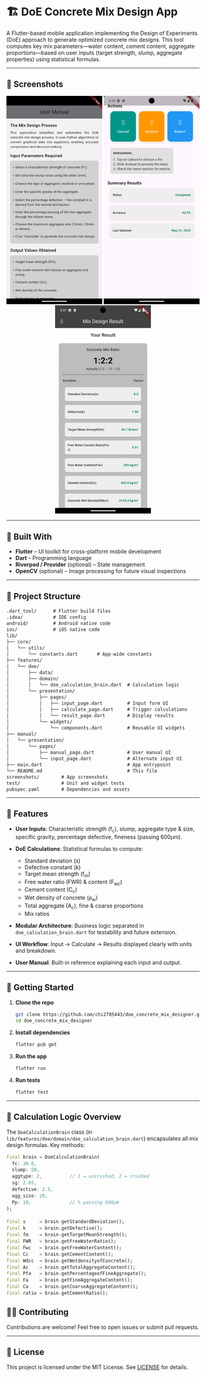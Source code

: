 # 🏗️ DoE Concrete Mix Design App

A Flutter-based mobile application implementing the Design of Experiments (DoE) approach to generate optimized concrete mix designs. This tool computes key mix parameters—water content, cement content, aggregate proportions—based on user inputs (target strength, slump, aggregate properties) using statistical formulas.


---

## 📸 Screenshots

<div align="center">
  <img src="screenshots/0.png" alt="Manual Page" width="250"/>
  <img src="screenshots/1.png" alt="Input Page" width="250"/>
  <img src="screenshots/2.png" alt="Calculate Page" width="250"/>
</div>

---

## 📱 Built With

- **Flutter** – UI toolkit for cross-platform mobile development
- **Dart** – Programming language
- **Riverpod / Provider** (optional) – State management
- **OpenCV** (optional) – Image processing for future visual inspections

---

## 📂 Project Structure

```text
.dart_tool/      # Flutter build files
.idea/           # IDE config
android/         # Android native code
ios/             # iOS native code
lib/
├── core/
│   └── utils/
│       └── constants.dart       # App-wide constants
├── features/
│   └── doe/
│       ├── data/
│       ├── domain/
│       │   └── doe_calculation_brain.dart  # Calculation logic
│       └── presentation/
│           ├── pages/
│           │   ├── input_page.dart         # Input form UI
│           │   ├── calculate_page.dart     # Trigger calculations
│           │   └── result_page.dart        # Display results
│           └── widgets/
│               └── components.dart         # Reusable UI widgets
├── manual/
│   └── presentation/
│       └── pages/
│           ├── manual_page.dart            # User manual UI
│           └── input_page.dart             # Alternate input UI
├── main.dart                               # App entrypoint
└── README.md                               # This file
screenshots/        # App screenshots
test/               # Unit and widget tests
pubspec.yaml        # Dependencies and assets

```

---

## 🎯 Features

- **User Inputs**: Characteristic strength (f<sub>c</sub>), slump, aggregate type & size, specific gravity, percentage defective, fineness (passing 600µm).
- **DoE Calculations**: Statistical formulas to compute:

  - Standard deviation (s)
  - Defective constant (k)
  - Target mean strength (f<sub>m</sub>)
  - Free water ratio (FWR) & content (F<sub>wc</sub>)
  - Cement content (C<sub>c</sub>)
  - Wet density of concrete (ρ<sub>w</sub>)
  - Total aggregate (A<sub>c</sub>), fine & coarse proportions
  - Mix ratios

- **Modular Architecture**: Business logic separated in `doe_calculation_brain.dart` for testability and future extension.
- **UI Workflow**: Input → Calculate → Results displayed clearly with units and breakdown.
- **User Manual**: Built-in reference explaining each input and output.

---

## 🚀 Getting Started

1. **Clone the repo**

   ```bash
   git clone https://github.com/chi2785443/doe_concrete_mix_designer.git
   cd doe_concrete_mix_designer
   ```

2. **Install dependencies**

   ```bash
   flutter pub get
   ```

3. **Run the app**

   ```bash
   flutter run
   ```

4. **Run tests**

   ```bash
   flutter test
   ```

---

## 🧮 Calculation Logic Overview

The `DoeCalculationBrain` class (in `lib/features/doe/domain/doe_calculation_brain.dart`) encapsulates all mix design formulas. Key methods:

```dart
final brain = DoeCalculationBrain(
  fc: 30.0,
  slump: 50,
  aggtype: 2,          // 1 = uncrushed, 2 = crushed
  sg: 2.65,
  defective: 2.5,
  agg_size: 20,
  Pp: 10,              // % passing 600µm
);

final s     = brain.getStandardDeviation();
final k     = brain.getDefective();
final fm    = brain.getTargetMeanStrength();
final FWR   = brain.getFreeWaterRatio();
final Fwc   = brain.getFreeWaterContent();
final Cc    = brain.getCementContent();
final Wdcc  = brain.getWetdensityofConcrete();
final Ac    = brain.getTotalAggregateContent();
final Pfa   = brain.getPercentageofFineAggregate();
final Fa    = brain.getFineAggregateContent();
final Ca    = brain.getCoarseAggregateContent();
final ratio = brain.getCementRatio();
```



## 👨‍💻 Contributing

Contributions are welcome! Feel free to open issues or submit pull requests.

---

## 📄 License

This project is licensed under the MIT License. See [LICENSE](LICENSE) for details.

